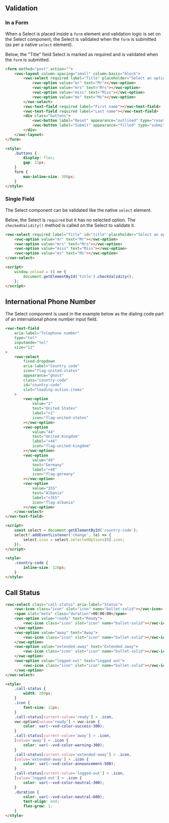 ## Validation

### In a Form

When a Select is placed inside a `form` element and validation logic is set on the Select component, the Select is validated when the `form` is submitted (as per a native `select` element).

Below, the "Title" field Select is marked as required and is validated when the `form` is submitted.

```html preview 360px
<form method="post" action="">
	<vwc-layout column-spacing="small" column-basis="block">
		<vwc-select required label="Title" placeholder="Select an option">
			<vwc-option value="mr" text="Mr"></vwc-option>
			<vwc-option value="mrs" text="Mrs"></vwc-option>
			<vwc-option value="miss" text="Miss"></vwc-option>
			<vwc-option value="ms" text="Ms"></vwc-option>
		</vwc-select>
		<vwc-text-field required label="First name"></vwc-text-field>
		<vwc-text-field required label="Last name"></vwc-text-field>
		<div class="buttons">
			<vwc-button label="Reset" appearance="outlined" type="reset"></vwc-button>
			<vwc-button label="Submit" appearance="filled" type="submit"></vwc-button>
		</div>
	</vwc-layout>
</form>

<style>
	.buttons {
		display: flex;
		gap: 12px;
	}
	form {
		max-inline-size: 300px;
	}
</style>
```

### Single Field

The Select component can be validated like the native `select` element.

Below, the Select is `required` but it has no selected option. The `checkedValidity()` method is called on the Select to validate it.

```html preview
<vwc-select required label="Title" id="title" placeholder="Select an option">
	<vwc-option value="mr" text="Mr"></vwc-option>
	<vwc-option value="mrs" text="Mrs"></vwc-option>
	<vwc-option value="miss" text="Miss"></vwc-option>
	<vwc-option value="ms" text="Ms"></vwc-option>
</vwc-select>

<script>
	window.onload = () => {
		document.getElementById('title').checkValidity();
	};
</script>
```

## International Phone Number

The Select component is used in the example below as the dialing code part of an international phone number input field.

```html preview 240px
<vwc-text-field
	aria-label="Telephone number"
	type="tel"
	inputmode="tel"
	size="12"
>
	<vwc-select
		fixed-dropdown
		aria-label="Country code"
		icon="flag-united-states"
		appearance="ghost"
		class="country-code"
		id="country-code"
		slot="leading-action-items"
	>
		<vwc-option
			value="1"
			text="United States"
			label="+1"
			icon="flag-united-states"
		></vwc-option>
		<vwc-option
			value="44"
			text="United Kingdom"
			label="+44"
			icon="flag-united-kingdom"
		></vwc-option>
		<vwc-option
			value="49"
			text="Germany"
			label="+49"
			icon="flag-germany"
		></vwc-option>
		<vwc-option
			value="355"
			text="Albania"
			label="+355"
			icon="flag-albania"
		></vwc-option>
	</vwc-select>
</vwc-text-field>

<script>
	const select = document.getElementById('country-code');
	select?.addEventListener('change', (e) => {
		select.icon = select.selectedOptions[0].icon;
	});
</script>

<style>
	.country-code {
		inline-size: 120px;
	}
</style>
```

## Call Status

```html preview 250px
<vwc-select class="call-status" aria-label="Status">
	<vwc-icon class="icon" slot="icon" name="bullet-solid"></vwc-icon>
	<span slot="meta" class="duration">00:00:00</span>
	<vwc-option value="ready" text="Ready">
		<vwc-icon class="icon" slot="icon" name="bullet-solid"></vwc-icon>
	</vwc-option>
	<vwc-option value="away" text="Away">
		<vwc-icon class="icon" slot="icon" name="bullet-solid"></vwc-icon>
	</vwc-option>
	<vwc-option value="extended-away" text="Extended away">
		<vwc-icon class="icon" slot="icon" name="bullet-solid"></vwc-icon>
	</vwc-option>
	<vwc-option value="logged-out" text="Logged out">
		<vwc-icon class="icon" slot="icon" name="bullet-solid"></vwc-icon>
	</vwc-option>
</vwc-select>

<style>
	.call-status {
		width: 280px;
	}
	.icon {
		font-size: 12px;
	}
	.call-status[current-value='ready'] > .icon,
	vwc-option[value='ready'] > vwc-icon {
		color: var(--vvd-color-success-300);
	}
	.call-status[current-value='away'] > .icon,
	[value='away'] > .icon {
		color: var(--vvd-color-warning-300);
	}
	.call-status[current-value='extended-away'] > .icon,
	[value='extended-away'] > .icon {
		color: var(--vvd-color-announcement-500);
	}
	.call-status[current-value='logged-out'] > .icon,
	[value='logged-out'] > .icon {
		color: var(--vvd-color-neutral-300);
	}
	.duration {
		color: var(--vvd-color-neutral-600);
		text-align: end;
		flex-grow: 1;
	}
</style>
```
